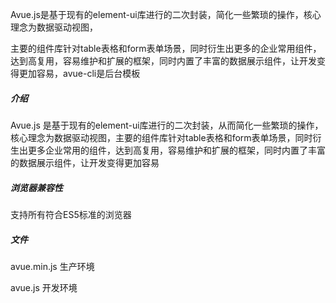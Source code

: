 Avue.js是基于现有的element-ui库进行的二次封装，简化一些繁琐的操作，核心理念为数据驱动视图，

主要的组件库针对table表格和form表单场景，同时衍生出更多的企业常用组件，达到高复用，容易维护和扩展的框架，同时内置了丰富的数据展示组件，让开发变得更加容易，avue-cli是后台模板





##### 介绍

Avue.js 是基于现有的element-ui库进行的二次封装，从而简化一些繁琐的操作，核心理念为数据驱动视图，主要的组件库针对table表格和form表单场景，同时衍生出更多企业常用的组件，达到高复用，容易维护和扩展的框架，同时内置了丰富的数据展示组件，让开发变得更加容易



##### 浏览器兼容性

支持所有符合ES5标准的浏览器

##### 文件

avue.min.js  生产环境

avue.js  开发环境

